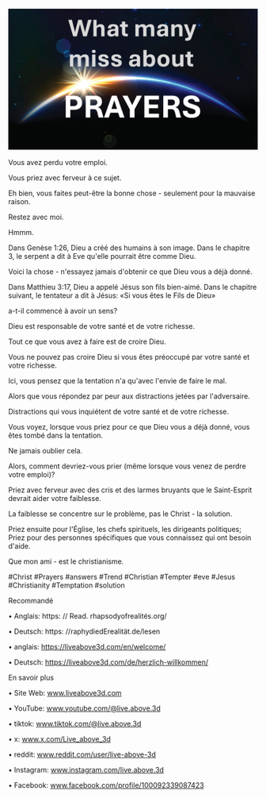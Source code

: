 ![Video cover image](../cover.jpg)

Vous avez perdu votre emploi.

Vous priez avec ferveur à ce sujet.

Eh bien, vous faites peut-être la bonne chose - seulement pour la mauvaise raison.

Restez avec moi.

Hmmm.

Dans Genèse 1:26, Dieu a créé des humains à son image. Dans le chapitre 3, le serpent a dit à Eve qu'elle pourrait être comme Dieu.

Voici la chose - n'essayez jamais d'obtenir ce que Dieu vous a déjà donné.

Dans Matthieu 3:17, Dieu a appelé Jésus son fils bien-aimé. Dans le chapitre suivant, le tentateur a dit à Jésus: «Si vous êtes le Fils de Dieu»

a-t-il commencé à avoir un sens?

Dieu est responsable de votre santé et de votre richesse.

Tout ce que vous avez à faire est de croire Dieu.

Vous ne pouvez pas croire Dieu si vous êtes préoccupé par votre santé et votre richesse.

Ici, vous pensez que la tentation n'a qu'avec l'envie de faire le mal.

Alors que vous répondez par peur aux distractions jetées par l'adversaire.

Distractions qui vous inquiétent de votre santé et de votre richesse.

Vous voyez, lorsque vous priez pour ce que Dieu vous a déjà donné, vous êtes tombé dans la tentation.

Ne jamais oublier cela.

Alors, comment devriez-vous prier (même lorsque vous venez de perdre votre emploi)?

Priez avec ferveur avec des cris et des larmes bruyants que le Saint-Esprit devrait aider votre faiblesse.

La faiblesse se concentre sur le problème, pas le Christ - la solution.

Priez ensuite pour l'Église, les chefs spirituels, les dirigeants politiques; Priez pour des personnes spécifiques que vous connaissez qui ont besoin d'aide.

Que mon ami - est le christianisme.

#Christ #Prayers #answers #Trend #Christian #Tempter #eve #Jesus #Christianity #Temptation #solution

Recommandé

• Anglais: https: // Read. rhapsodyofrealités.org/

• Deutsch: https: //raphydiedErealität.de/lesen

• anglais: https://liveabove3d.com/en/welcome/

• Deutsch: https://liveabove3d.com/de/herzlich-willkommen/

En savoir plus

• Site Web: www.liveabove3d.com

 • YouTube: www.youtube.com/@live.above.3d

• tiktok: www.tiktok.com/@live.above.3d

• x: www.x.com/Live_above_3d  

• reddit: www.reddit.com/user/live-above-3d

• Instagram: www.instagram.com/live.above.3d

• Facebook: www.facebook.com/profile/100092339087423